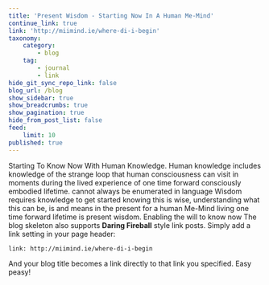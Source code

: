 ```yaml
---
title: 'Present Wisdom - Starting Now In A Human Me-Mind'
continue_link: true
link: 'http://miimind.ie/where-di-i-begin'
taxonomy:
    category:
        - blog
    tag:
        - journal
        - link
hide_git_sync_repo_link: false
blog_url: /blog
show_sidebar: true
show_breadcrumbs: true
show_pagination: true
hide_from_post_list: false
feed:
    limit: 10
published: true
---
```


Starting To Know Now With Human Knowledge.
Human knowledge includes knowledge of the strange loop that human consciousness can visit in moments during the lived experience of one time forward consciously embodied lifetime.
cannot always be enumerated in language 
Wisdom requires knowledge to get started knowing this is wise, understanding what this can be, is and means in the present for a human Me-Mind living one time forward lifetime is present wisdom.
Enabling the will to know now
The blog skeleton also supports **Daring Fireball** style link posts.  Simply add a link setting in your page header:

```
link: http://miimind.ie/where-di-i-begin
```

And your blog title becomes a link directly to that link you specified. Easy peasy!


